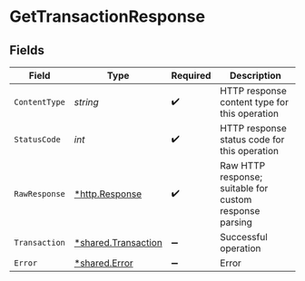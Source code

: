# GetTransactionResponse


## Fields

| Field                                                            | Type                                                             | Required                                                         | Description                                                      |
| ---------------------------------------------------------------- | ---------------------------------------------------------------- | ---------------------------------------------------------------- | ---------------------------------------------------------------- |
| `ContentType`                                                    | *string*                                                         | :heavy_check_mark:                                               | HTTP response content type for this operation                    |
| `StatusCode`                                                     | *int*                                                            | :heavy_check_mark:                                               | HTTP response status code for this operation                     |
| `RawResponse`                                                    | [*http.Response](https://pkg.go.dev/net/http#Response)           | :heavy_check_mark:                                               | Raw HTTP response; suitable for custom response parsing          |
| `Transaction`                                                    | [*shared.Transaction](../../../pkg/models/shared/transaction.md) | :heavy_minus_sign:                                               | Successful operation                                             |
| `Error`                                                          | [*shared.Error](../../../pkg/models/shared/error.md)             | :heavy_minus_sign:                                               | Error                                                            |